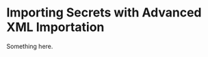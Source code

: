 [title]: # (Importing Secrets with Advanced XML Importation)
[tags]: # (XXX)
[priority]: # (4576)
# Importing Secrets with Advanced XML Importation
Something here.
